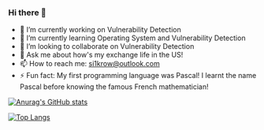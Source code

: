 ### Hi there 👋

- 🔭 I’m currently working on Vulnerability Detection
- 🌱 I’m currently learning Operating System and Vulnerability Detection
- 👯 I’m looking to collaborate on Vulnerability Detection
- 💬 Ask me about how's my exchange life in the US!
- 📫 How to reach me: si1krow@outlook.com
- ⚡ Fun fact: My first programming language was Pascal! I learnt the name Pascal before knowing the famous French mathematician!

[![Anurag's GitHub stats](https://github-readme-stats.vercel.app/api?username=silkrow&count_private=true&show_icons=true)](https://github.com/anuraghazra/github-readme-stats)

[![Top Langs](https://github-readme-stats.vercel.app/api/top-langs/?username=silkrow&layout=compact)](https://github.com/anuraghazra/github-readme-stats)
